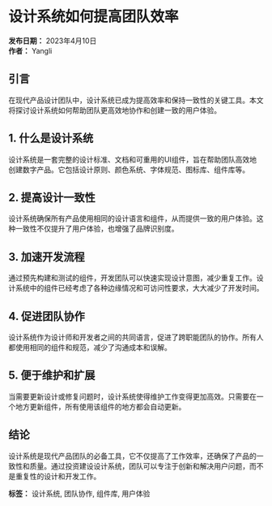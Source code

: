 # 设计系统如何提高团队效率

**发布日期：** 2023年4月10日  
**作者：** Yangli

## 引言

在现代产品设计团队中，设计系统已成为提高效率和保持一致性的关键工具。本文将探讨设计系统如何帮助团队更高效地协作和创建一致的用户体验。

## 1. 什么是设计系统

设计系统是一套完整的设计标准、文档和可重用的UI组件，旨在帮助团队高效地创建数字产品。它包括设计原则、颜色系统、字体规范、图标库、组件库等。

## 2. 提高设计一致性

设计系统确保所有产品使用相同的设计语言和组件，从而提供一致的用户体验。这种一致性不仅提升了用户体验，也增强了品牌识别度。

## 3. 加速开发流程

通过预先构建和测试的组件，开发团队可以快速实现设计意图，减少重复工作。设计系统中的组件已经考虑了各种边缘情况和可访问性要求，大大减少了开发时间。

## 4. 促进团队协作

设计系统作为设计师和开发者之间的共同语言，促进了跨职能团队的协作。所有人都使用相同的组件和规范，减少了沟通成本和误解。

## 5. 便于维护和扩展

当需要更新设计或修复问题时，设计系统使得维护工作变得更加高效。只需要在一个地方更新组件，所有使用该组件的地方都会自动更新。

## 结论

设计系统是现代产品团队的必备工具，它不仅提高了工作效率，还确保了产品的一致性和质量。通过投资建设设计系统，团队可以专注于创新和解决用户问题，而不是重复性的设计和开发工作。

**标签：** 设计系统, 团队协作, 组件库, 用户体验
